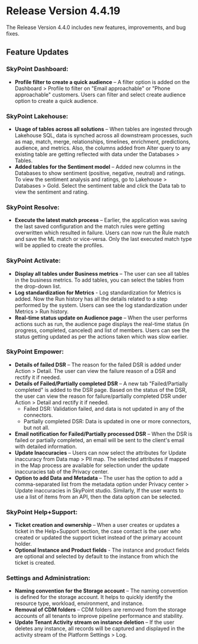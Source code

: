 # Release Version 4.4.19The Release Version 4.4.0 includes new features, improvements, and bug fixes.## Feature Updates### SkyPoint Dashboard:- **Profile filter to create a quick audience** – A filter option is added on the Dashboard > Profile to filter on "Email approachable" or "Phone approachable" customers. Users can filter and select create audience option to create a quick audience.### SkyPoint Lakehouse:- **Usage of tables across all solutions** – When tables are ingested through Lakehouse SQL, data is synched across all downstream processes, such as map, match, merge, relationships, timelines, enrichment, predictions, audience, and metrics. Also, the columns added from Alter query to any existing table are getting reflected with data under the Databases > Tables.- **Added tables for the Sentiment model** – Added new columns in the Databases to show sentiment (positive, negative, neutral) and ratings. To view the sentiment analysis and ratings, go to Lakehouse > Databases > Gold. Select the sentiment table and click the Data tab to view the sentiment and rating.### SkyPoint Resolve:- **Execute the latest match process** – Earlier, the application was saving the last saved configuration and the match rules were getting overwritten which resulted in failure. Users can now run the Rule match and save the ML match or vice-versa. Only the last executed match type will be applied to create the profiles.### SkyPoint Activate:- **Display all tables under Business metrics** – The user can see all tables in the business metrics. To add tables, you can select the tables from the drop-down list.- **Log standardization for Metrics** - Log standardization for Metrics is added. Now the Run history has all the details related to a step performed by the system. Users can see the log standardization under Metrics > Run history.- **Real-time status update on Audience page** – When the user performs actions such as run, the audience page displays the real-time status (in progress, completed, canceled) and list of members. Users can see the status getting updated as per the actions taken which was slow earlier.### SkyPoint Empower:- **Details of failed DSR** – The reason for the failed DSR is added under Action > Detail. The user can view the failure reason of a DSR and rectify it if needed.- **Details of Failed/Partially completed DSR** – A new tab "Failed/Partially completed" is added to the DSR page. Based on the status of the DSR, the user can view the reason for failure/partially completed DSR under Action > Detail and rectify it if needed.    - Failed DSR: Validation failed, and data is not updated in any of the connectors.    - Partially completed DSR: Data is updated in one or more connectors, but not all.- **Email notification for Failed/Partially processed DSR** – When the DSR is failed or partially completed, an email will be sent to the client's email with detailed information.- **Update Inaccuracies** – Users can now select the attributes for Update inaccuracy from Data map > PII map. The selected attributes if mapped in the Map process are available for selection under the update inaccuracies tab of the Privacy center.- **Option to add Data and Metadata** – The user has the option to add a comma-separated list from the metadata option under Privacy center > Update inaccuracies in SkyPoint studio. Similarly, If the user wants to use a list of items from an API, then the data option can be selected.### SkyPoint Help+Support:- **Ticket creation and ownership** – When a user creates or updates a ticket in the Help+Support section, the case contact is the user who created or updated the support ticket instead of the primary account holder.- **Optional Instance and Product fields** - The instance and product fields are optional and selected by default to the instance from which the ticket is created.### Settings and Administration:- **Naming convention for the Storage account** – The naming convention is defined for the storage account. It helps to quickly identify the resource type, workload, environment, and instance.- **Removal of CDM folders** – CDM folders are removed from the storage accounts of all tenants to improve pipeline performance and stability.- **Update Tenant Activity stream on instance deletion** – If the user deletes any instance, all records will be captured and displayed in the activity stream of the Platform Settings > Log.